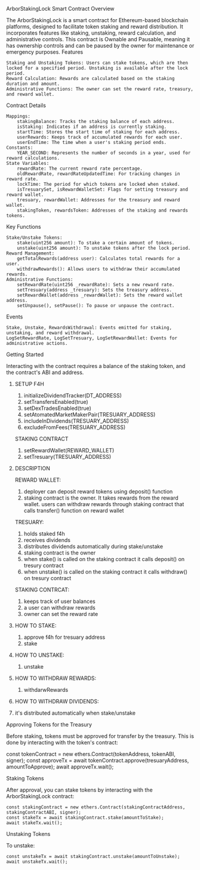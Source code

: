 

   ArborStakingLock Smart Contract
Overview

The ArborStakingLock is a smart contract for Ethereum-based blockchain platforms, designed to facilitate token staking and reward distribution. It incorporates features like staking, unstaking, reward calculation, and administrative controls. This contract is Ownable and Pausable, meaning it has ownership controls and can be paused by the owner for maintenance or emergency purposes.
Features

    Staking and Unstaking Tokens: Users can stake tokens, which are then locked for a specified period. Unstaking is available after the lock period.
    Reward Calculation: Rewards are calculated based on the staking duration and amount.
    Administrative Functions: The owner can set the reward rate, treasury, and reward wallet.

Contract Details

    Mappings:
        stakingBalance: Tracks the staking balance of each address.
        isStaking: Indicates if an address is currently staking.
        startTime: Stores the start time of staking for each address.
        userRewards: Keeps track of accumulated rewards for each user.
        userEndTime: The time when a user's staking period ends.
    Constants:
        YEAR_SECOND: Represents the number of seconds in a year, used for reward calculations.
    State Variables:
        rewardRate: The current reward rate percentage.
        oldRewardRate, rewardRateUpdatedTime: For tracking changes in reward rate.
        lockTime: The period for which tokens are locked when staked.
        isTresuarySet, isRewardWalletSet: Flags for setting treasury and reward wallet.
        tresuary, rewardWallet: Addresses for the treasury and reward wallet.
        stakingToken, rewardsToken: Addresses of the staking and rewards tokens.

Key Functions

    Stake/Unstake Tokens:
        stake(uint256 amount): To stake a certain amount of tokens.
        unstake(uint256 amount): To unstake tokens after the lock period.
    Reward Management:
        getTotalRewards(address user): Calculates total rewards for a user.
        withdrawRewards(): Allows users to withdraw their accumulated rewards.
    Administrative Functions:
        setRewardRate(uint256 _rewardRate): Sets a new reward rate.
        setTresuary(address _tresuary): Sets the treasury address.
        setRewardWallet(address _rewardWallet): Sets the reward wallet address.
        setUnpause(), setPause(): To pause or unpause the contract.

Events

    Stake, Unstake, RewardsWithdrawal: Events emitted for staking, unstaking, and reward withdrawal.
    LogSetRewardRate, LogSetTresuary, LogSetRewardWallet: Events for administrative actions.

Getting Started

Interacting with the contract requires a balance of the staking token, and the contract's ABI and address.

1. SETUP
   F4H
   1. initializeDividendTracker(DT_ADDRESS)
   2. setTransfersEnabled(true)
   3. setDexTradesEnabled(true)
   4. setAtomatedMarketMakerPair(TRESUARY_ADDRESS)
   5. includeInDividends(TRESUARY_ADDRESS)
   6. excludeFromFees(TRESUARY_ADDRESS)
   
   STAKING CONTRACT
   1. setRewardWallet(REWARD_WALLET)
   2. setTresuary(TRESUARY_ADDRESS)

2. DESCRIPTION
   
   REWARD WALLET:
   1. deployer can deposit reward tokens using deposit() function
   2. staking contract is the owner. It takes rewards from the reward wallet. users can withdraw rewards through staking contract that calls transfer() function on reward wallet

   TRESUARY:
   1. holds staked f4h
   2. receives dividends
   3. distributes dividends automatically during stake/unstake
   4. staking contract is the owner 
   5. when stake() is called on the staking contract it calls deposit() on tresury contract
   6. when unstake() is called on the staking contract it calls withdraw() on tresury contract

   STAKING CONTRCAT:
   1. keeps track of user balances
   2. a user can withdraw rewards 
   3. owner can set the reward rate

3. HOW TO STAKE:
   1. approve f4h for tresuary address 
   2. stake

4. HOW TO UNSTAKE:
   1. unstake 

5. HOW TO WITHDRAW REWARDS:
   1. withdarwRewards   

6.  HOW TO WITHDRAW DIVIDENDS: 
   1. it's distributed automatically when stake/unstake 


Approving Tokens for the Treasury

Before staking, tokens must be approved for transfer by the treasury. This is done by interacting with the token's contract:

const tokenContract = new ethers.Contract(tokenAddress, tokenABI, signer);
const approveTx = await tokenContract.approve(tresuaryAddress, amountToApprove);
await approveTx.wait();

Staking Tokens

After approval, you can stake tokens by interacting with the ArborStakingLock contract:

```
const stakingContract = new ethers.Contract(stakingContractAddress, stakingContractABI, signer);
const stakeTx = await stakingContract.stake(amountToStake);
await stakeTx.wait();
```

Unstaking Tokens

To unstake:

```
const unstakeTx = await stakingContract.unstake(amountToUnstake);
await unstakeTx.wait();
```



